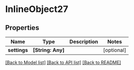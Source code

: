 # InlineObject27

## Properties
Name | Type | Description | Notes
------------ | ------------- | ------------- | -------------
**settings** | **[String: Any]** |  | [optional] 

[[Back to Model list]](../README.md#documentation-for-models) [[Back to API list]](../README.md#documentation-for-api-endpoints) [[Back to README]](../README.md)


